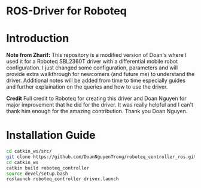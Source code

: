 # ROS-Driver for Roboteq

# Introduction

**Note from Zharif:**
This repository is a modified version of Doan's where I used it for a Roboteq SBL2360T driver with a differential mobile robot configuration. I just changed some configuration, parameters and will provide extra walkthrough for newcomers (and future me) to understand the driver. Additional notes will be added from time to time especially guides and further explaination on the queries and how to use the driver. 

**Credit**
Full credit to Roboteq for creating this driver and Doan Nguyen for major improvement that he did for the driver. It was really helpful and I can't thank him enough for the amazing contribution. Thank you Doan Nguyen.

# Installation Guide
```bash
cd catkin_ws/src/
git clone https://github.com/DoanNguyenTrong/roboteq_controller_ros.git
cd catkin_ws
catkin build roboteq_controller
source devel/setup.bash
roslaunch roboteq_controller driver.launch
```
